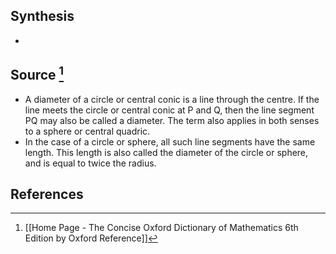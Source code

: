 ## Synthesis
- 
## Source [^1]
- A diameter of a circle or central conic is a line through the centre. If the line meets the circle or central conic at P and Q, then the line segment PQ may also be called a diameter. The term also applies in both senses to a sphere or central quadric. 
- In the case of a circle or sphere, all such line segments have the same length. This length is also called the diameter of the circle or sphere, and is equal to twice the radius.
## References

[^1]: [[Home Page - The Concise Oxford Dictionary of Mathematics 6th Edition by Oxford Reference]]